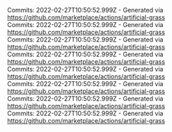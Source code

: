 Commits: 2022-02-27T10:50:52.999Z - Generated via https://github.com/marketplace/actions/artificial-grass
<br>
Commits: 2022-02-27T10:50:52.999Z - Generated via https://github.com/marketplace/actions/artificial-grass
<br>
Commits: 2022-02-27T10:50:52.999Z - Generated via https://github.com/marketplace/actions/artificial-grass
<br>
Commits: 2022-02-27T10:50:52.999Z - Generated via https://github.com/marketplace/actions/artificial-grass
<br>
Commits: 2022-02-27T10:50:52.999Z - Generated via https://github.com/marketplace/actions/artificial-grass
<br>
Commits: 2022-02-27T10:50:52.999Z - Generated via https://github.com/marketplace/actions/artificial-grass
<br>
Commits: 2022-02-27T10:50:52.999Z - Generated via https://github.com/marketplace/actions/artificial-grass
<br>
Commits: 2022-02-27T10:50:52.999Z - Generated via https://github.com/marketplace/actions/artificial-grass
<br>
